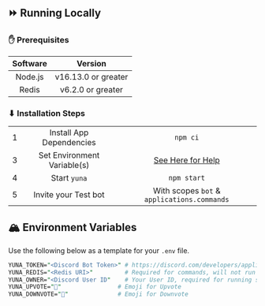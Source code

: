 ## ⏩ Running Locally
### ✋ **Prerequisites**
| Software |       Version       |
| :------: | :-----------------: |
| Node.js  | v16.13.0 or greater |
|  Redis   |  v6.2.0 or greater  |


### ⬇ **Installation Steps**
|       |                             |                                              |
| :---: | :-------------------------: | :------------------------------------------: |
|   1   |  Install App Dependencies   |                   `npm ci`                   |
|   3   | Set Environment Variable(s) | [See Here for Help](#️-environment-variables) |
|   4   |       Start `yuna`        |                 `npm start`                  |
|   5   |    Invite your Test bot     | With scopes `bot` & `applications.commands`  |


## 🏔️ Environment Variables
Use the following below as a template for your `.env` file.

```perl
YUNA_TOKEN="<Discord Bot Token>" # https://discord.com/developers/applications
YUNA_REDIS="<Redis URI>"         # Required for commands, will not run without
YUNA_OWNER="<Discord User ID"    # Your User ID, required for running some commands
YUNA_UPVOTE="🔺"                # Emoji for Upvote
YUNA_DOWNVOTE="🔻"              # Emoji for Downvote
```